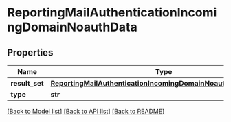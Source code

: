 # ReportingMailAuthenticationIncomingDomainNoauthData

## Properties
Name | Type | Description | Notes
------------ | ------------- | ------------- | -------------
**result_set** | [**ReportingMailAuthenticationIncomingDomainNoauthDataResultSet**](ReportingMailAuthenticationIncomingDomainNoauthDataResultSet.md) |  | [optional] 
**type** | **str** |  | [optional] 

[[Back to Model list]](../README.md#documentation-for-models) [[Back to API list]](../README.md#documentation-for-api-endpoints) [[Back to README]](../README.md)

